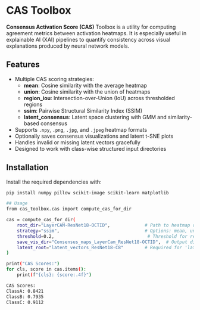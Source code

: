 # CAS Toolbox

**Consensus Activation Score (CAS)** Toolbox is a utility for computing agreement metrics between activation heatmaps. It is especially useful in explainable AI (XAI) pipelines to quantify consistency across visual explanations produced by neural network models.

## Features

- Multiple CAS scoring strategies:
  - **mean**: Cosine similarity with the average heatmap
  - **union**: Cosine similarity with the union of heatmaps
  - **region_iou**: Intersection-over-Union (IoU) across thresholded regions
  - **ssim**: Pairwise Structural Similarity Index (SSIM)
  - **latent_consensus**: Latent space clustering with GMM and similarity-based consensus
- Supports `.npy`, `.png`, `.jpg`, and `.jpeg` heatmap formats
- Optionally saves consensus visualizations and latent t-SNE plots
- Handles invalid or missing latent vectors gracefully
- Designed to work with class-wise structured input directories


## Installation

Install the required dependencies with:

```bash
pip install numpy pillow scikit-image scikit-learn matplotlib

## Usage
from cas_toolbox.cas import compute_cas_for_dir

cas = compute_cas_for_dir(
    root_dir="LayerCAM-ResNet18-OCTID",             # Path to heatmap data organized by class
    strategy="ssim",                                # Options: mean, union, region_iou, ssim, latent_consensus
    threshold=0.2,                                   # Threshold for region_iou strategy
    save_vis_dir="Consensus_maps_LayerCam_ResNet18-OCTID",  # Output directory for visualizations
    latent_root="latent_vectors_ResNet18-C8"        # Required for 'latent_consensus' strategy
)

print("CAS Scores:")
for cls, score in cas.items():
    print(f"{cls}: {score:.4f}")

CAS Scores:
ClassA: 0.8421
ClassB: 0.7935
ClassC: 0.9112


